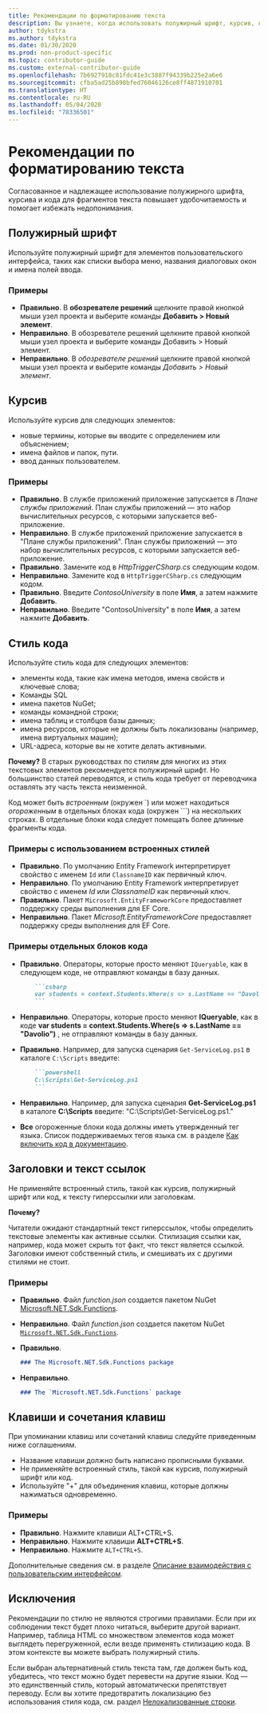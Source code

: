 ```yaml
---
title: Рекомендации по форматированию текста
description: Вы узнаете, когда использовать полужирный шрифт, курсив, код и другие стили текста в статьях, публикуемых на сайте docs.microsoft.com.
author: tdykstra
ms.author: tdykstra
ms.date: 01/30/2020
ms.prod: non-product-specific
ms.topic: contributor-guide
ms.custom: external-contributor-guide
ms.openlocfilehash: 7b6927918c81fdc41e3c3887f94339b225e2a6e6
ms.sourcegitcommit: cfba5ad25b898bfed76046126ce8ff4871910701
ms.translationtype: HT
ms.contentlocale: ru-RU
ms.lasthandoff: 05/04/2020
ms.locfileid: "78336501"
---
```

# <a name="text-formatting-guidelines"></a>Рекомендации по форматированию текста

Согласованное и надлежащее использование полужирного шрифта, курсива и кода для фрагментов текста повышает удобочитаемость и помогает избежать недопонимания.

## <a name="bold"></a>Полужирный шрифт

Используйте полужирный шрифт для элементов пользовательского интерфейса, таких как списки выбора меню, названия диалоговых окон и имена полей ввода.

### <a name="examples"></a>Примеры

* **Правильно**. В **обозревателе решений** щелкните правой кнопкой мыши узел проекта и выберите команды **Добавить > Новый элемент**.
* **Неправильно**. В обозревателе решений щелкните правой кнопкой мыши узел проекта и выберите команды Добавить > Новый элемент.
* **Неправильно**. В *обозревателе решений* щелкните правой кнопкой мыши узел проекта и выберите команды *Добавить > Новый элемент*.

## <a name="italics"></a>Курсив

Используйте курсив для следующих элементов:

* новые термины, которые вы вводите с определением или объяснением;
* имена файлов и папок, пути.
* ввод данных пользователем.

### <a name="examples"></a>Примеры

* **Правильно**. В службе приложений приложение запускается в *Плане службы приложений*. План службы приложений — это набор вычислительных ресурсов, с которыми запускается веб-приложение.
* **Неправильно**. В службе приложений приложение запускается в "Плане службы приложений". План службы приложений — это набор вычислительных ресурсов, с которыми запускается веб-приложение.
* **Правильно**. Замените код в *HttpTriggerCSharp.cs* следующим кодом.
* **Неправильно**. Замените код в `HttpTriggerCSharp.cs` следующим кодом.
* **Правильно**. Введите *ContosoUniversity* в поле **Имя**, а затем нажмите **Добавить**.
* **Неправильно**. Введите "ContosoUniversity" в поле **Имя**, а затем нажмите **Добавить**.

## <a name="code-style"></a>Стиль кода

Используйте стиль кода для следующих элементов:

* элементы кода, такие как имена методов, имена свойств и ключевые слова;
* Команды SQL
* имена пакетов NuGet;
* команды командной строки;
* имена таблиц и столбцов базы данных;
* имена ресурсов, которые не должны быть локализованы (например, имена виртуальных машин);
* URL-адреса, которые вы не хотите делать активными.

**Почему?** В старых руководствах по стилям для многих из этих текстовых элементов рекомендуется полужирный шрифт. Но большинство статей переводятся, и стиль кода требует от переводчика оставлять эту часть текста неизменной.

Код может быть *встроенным* (окружен \`) или может находиться *огороженным* в отдельных блоках кода (окружен \`\`\`) на нескольких строках. В отдельные блоки кода следует помещать более длинные фрагменты кода.

### <a name="examples-using-inline-styles"></a>Примеры с использованием встроенных стилей

* **Правильно**. По умолчанию Entity Framework интерпретирует свойство с именем `Id` или `ClassnameID` как первичный ключ.
* **Неправильно**. По умолчанию Entity Framework интерпретирует свойство с именем *Id* или *ClassnameID* как первичный ключ.
* **Правильно**. Пакет `Microsoft.EntityFrameworkCore` предоставляет поддержку среды выполнения для EF Core.
* **Неправильно**. Пакет *Microsoft.EntityFrameworkCore* предоставляет поддержку среды выполнения для EF Core.

### <a name="examples-of-fenced-code-blocks"></a>Примеры отдельных блоков кода

* **Правильно**. Операторы, которые просто меняют `IQueryable`, как в следующем коде, не отправляют команды в базу данных.

  ```markdown
      ```csharp
      var students = context.Students.Where(s => s.LastName == "Davolio")
      ```
  ```

* **Неправильно**. Операторы, которые просто меняют **IQueryable**, как в коде **var students = context.Students.Where(s => s.LastName == "Davolio")** , не отправляют команды в базу данных.

* **Правильно**. Например, для запуска сценария `Get-ServiceLog.ps1` в каталоге `C:\Scripts` введите:

  ```markdown
      ```powershell
      C:\Scripts\Get-ServiceLog.ps1
      ```
  ```

* **Неправильно**. Например, для запуска сценария **Get-ServiceLog.ps1** в каталоге **C:\Scripts** введите: "C:\Scripts\Get-ServiceLog.ps1."

* **Все** огороженные блоки кода должны иметь утвержденный тег языка. Список поддерживаемых тегов языка см. в разделе [Как включить код в документацию](./code-in-docs.md#supported-languages).

## <a name="headings-and-link-text"></a>Заголовки и текст ссылок

Не применяйте встроенный стиль, такой как курсив, полужирный шрифт или код, к тексту гиперссылки или заголовкам.

**Почему?**

Читатели ожидают стандартный текст гиперссылок, чтобы определить текстовые элементы как активные ссылки. Стилизация ссылки как, например, кода может скрыть тот факт, что текст является ссылкой. Заголовки имеют собственный стиль, и смешивать их с другими стилями не стоит.

### <a name="examples"></a>Примеры

* **Правильно**. Файл *function.json* создается пакетом NuGet [Microsoft.NET.Sdk.Functions](http://www.nuget.org/packages/Microsoft.NET.Sdk.Functions).
* **Неправильно**. Файл *function.json* создается пакетом NuGet [`Microsoft.NET.Sdk.Functions`](http://www.nuget.org/packages/Microsoft.NET.Sdk.Functions).

* **Правильно**.

  ```markdown
  ### The Microsoft.NET.Sdk.Functions package
  ```

* **Неправильно**.

  ```markdown
  ### The `Microsoft.NET.Sdk.Functions` package
  ```

## <a name="keys-and-keyboard-shortcuts"></a>Клавиши и сочетания клавиш

При упоминании клавиш или сочетаний клавиш следуйте приведенным ниже соглашениям.

* Название клавиши должно быть написано прописными буквами.
* Не применяйте встроенный стиль, такой как курсив, полужирный шрифт или код.
* Используйте "+" для объединения клавиш, которые должны нажиматься одновременно.

### <a name="examples"></a>Примеры

* **Правильно**. Нажмите клавиши ALT+CTRL+S.
* **Неправильно**. Нажмите клавиши **ALT+CTRL+S**.
* **Неправильно**. Нажмите `ALT+CTRL+S`.

Дополнительные сведения см. в разделе [Описание взаимодействия с пользовательским интерфейсом](https://styleguides.azurewebsites.net/StyleGuide/Read?id=2700&topicid=26472).

## <a name="exceptions"></a>Исключения

Рекомендации по стилю не являются строгими правилами. Если при их соблюдении текст будет плохо читаться, выберите другой вариант. Например, таблица HTML со множеством элементов кода может выглядеть перегруженной, если везде применять стилизацию кода. В этом контексте вы можете выбрать полужирный стиль.

Если выбран альтернативный стиль текста там, где должен быть код, убедитесь, что текст можно будет перевести на другие языки. Код — это единственный стиль, который автоматически препятствует переводу. Если вы хотите предотвратить локализацию без использования стиля кода, см. раздел [Нелокализованные строки](markdown-reference.md#non-localized-strings).
